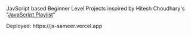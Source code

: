<p> JavScript based Beginner Level Projects inspired by Hitesh Choudhary's "<a href="https://www.youtube.com/playlist?list=PLu71SKxNbfoBuX3f4EOACle2y-tRC5Q37" target="_blank">JavaScript Playlist</a>" </p>
Deployed: https://js-sameer.vercel.app
